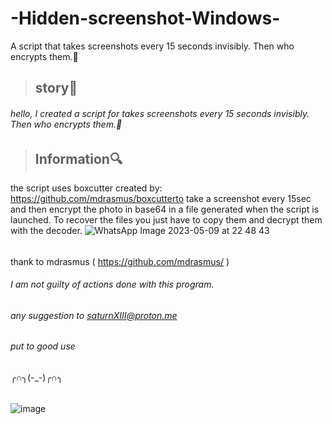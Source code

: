 # -Hidden-screenshot-Windows-
A script that takes screenshots every 15 seconds invisibly. Then who encrypts them.📸
> ## story🎴 ## 
###### hello, I created a script for takes screenshots every 15 seconds invisibly. Then who encrypts them.📸 ######
> ## Information🔍 ##
the script uses boxcutter created by: https://github.com/mdrasmus/boxcutterto take a screenshot every 15sec and then encrypt the photo in base64 in a file generated when the script is launched. 
To recover the files you just have to copy them and decrypt them with the decoder.
![WhatsApp Image 2023-05-09 at 22 48 43](https://github.com/SaturnXIII/-Hidden-screenshot-Windows-/assets/110695125/f66b7cf4-0a81-41a5-9e8b-01078a12e879)

#####
######
thank to mdrasmus ( https://github.com/mdrasmus/ )
###### I am not guilty of actions done with this program. #####
 ###### any suggestion to saturnXIII@proton.me #####
######
###### put to good use #####
╭∩╮(-_-)╭∩╮
######


![image](https://user-images.githubusercontent.com/103066353/167156636-3eb61b59-4d15-4845-b534-db2e4321f745.png)

